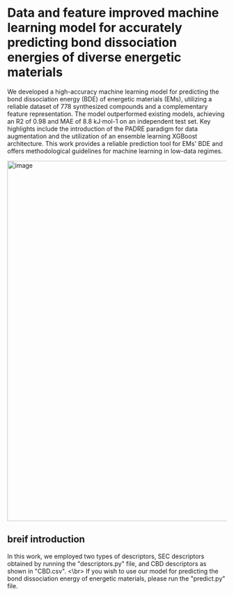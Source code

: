 # Data and feature improved machine learning model for accurately predicting bond dissociation energies of diverse energetic materials
We developed a high-accuracy machine learning model for predicting the bond dissociation energy (BDE) of energetic materials (EMs), 
utilizing a reliable dataset of 778 synthesized compounds and a complementary feature representation. The model outperformed existing models, 
achieving an R2 of 0.98 and MAE of 8.8 kJ·mol-1 on an independent test set. Key highlights include the introduction of the PADRE paradigm for data augmentation 
and the utilization of an ensemble learning XGBoost architecture. This work provides a reliable prediction tool for EMs' BDE and offers methodological guidelines 
for machine learning in low-data regimes.


<img width="825" alt="image" src="https://github.com/cholin01/BDE-prediction-of-energetic-material/assets/152848794/3b5afdb9-b2af-46aa-8368-1fe023db11d0">


## breif introduction

In this work, we employed two types of descriptors, SEC descriptors obtained by running the "descriptors.py" file, and CBD descriptors as shown in "CBD.csv". <\br>
If you wish to use our model for predicting the bond dissociation energy of energetic materials, please run the "predict.py" file.
